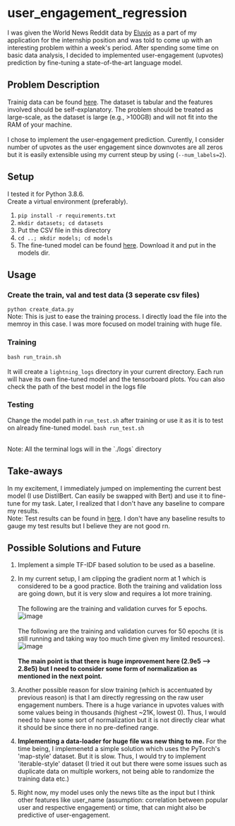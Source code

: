 # user_engagement_regression

I was given the World News Reddit data by [Eluvio](https://eluvio.co/) as a part of my application for the internship position and was told to come up with an interesting problem within a week's period. After spending some time on basic data analysis, I decided to implemented user-engagement (upvotes) prediction by fine-tuning a state-of-the-art language model. 

## Problem Description
Trainig data can be found [here](https://www.kaggle.com/rootuser/worldnews-on-reddit). The dataset is tabular and the features involved should be self-explanatory. The problem should be treated as large-scale, as the dataset is large (e.g., >100GB) and will not fit into the RAM of your machine.
<br /><br />
I chose to implement the user-engagement prediction. Curently, I consider number of upvotes as the user engagement since downvotes are all zeros but it is easily extensible using my current steup by using (`--num_labels=2`).


## Setup 
I tested it for Python 3.8.6. 
<br />
Create a virtual environment (preferably).
<br />
1. `pip install -r requirements.txt` <br />
2. `mkdir datasets; cd datasets` <br />
3. Put the CSV file in this directory <br />
4. `cd ..; mkdir models; cd models` <br />
5. The fine-tuned model can be found [here](https://drive.google.com/file/d/1-9pezTmcx486Exgo4Bo2eINRoqJNwdPz/view?usp=sharing). Download it and put in the models dir.


## Usage
### Create the train, val and test data (3 seperate csv files)
`python create_data.py`
<br />
Note: This is just to ease the training process. I directly load the file into the memroy in this case. I was more focused on model training with huge file. 

### Training
`bash run_train.sh`
<br /><br />
It will create a `lightning_logs` directory in your current directory. Each run will have its own fine-tuned model and the tensorboard plots. You can also check the path of the best model in the logs file

### Testing
Change the model path in `run_test.sh` after training or use it as it is to test on already fine-tuned model. 
`bash run_test.sh`

<br />
Note: All the terminal logs will in the `./logs` directory

## Take-aways
In my excitement, I immediately jumped on implementing the current best model (I use DistilBert. Can easily be swapped with Bert) and use it to fine-tune for my task. Later, I realized that I don't have any baseline to compare my results. <br />
Note: Test results can be found in [here](./logs/test_results.txt). I don't have any baseline results to gauge my test results but I believe they are not good rn. 

## Possible Solutions and Future
1. Implement a simple TF-IDF based solution to be used as a baseline.
2. In my current setup, I am clipping the gradient norm at 1 which is considered to be a good practice. Both the training and validation loss are going down, but it is very slow and requires a lot more training. <br /> <br />The following are the training and validation curves for 5 epochs. ![image](https://user-images.githubusercontent.com/5251592/115666003-a1d42480-a309-11eb-8c7f-5448fe0ec598.png) <br /><br /> The following are the training and validation curves for 50 epochs (it is still running and taking way too much time given my limited resources). ![image](https://user-images.githubusercontent.com/5251592/115666056-b57f8b00-a309-11eb-92dd-26875ef25eee.png)<br /><br />**The main point is that there is huge improvement here (2.9e5 --> 2.8e5) but I need to consider some form of normalization as mentioned in the next point.**


3. Another possible reason for slow training (which is accentuated by previous reason) is that I am directly regressing on the raw user engagement numbers. There is a huge variance in upvotes values with some values being in thousands (highest ~21K, lowest 0). Thus, I would need to have some sort of normalization but it is not directly clear what it should be since there in no pre-defined range. 
4. **Implementing a data-loader for huge file was new thing to me.** For the time being, I implemenetd a simple solution which uses the PyTorch's 'map-style' dataset. But it is slow. Thus, I would try to implement 'iterable-style' dataset (I tried it out but there were some issues such as duplicate data on multiple workers, not being able to randomize the training data etc.)
5. Right now, my model uses only the news tilte as the input but I think other features like user_name (assumption: correlation between popular user and respective engagement) or time, that can might also be predictive of user-engagement. 


